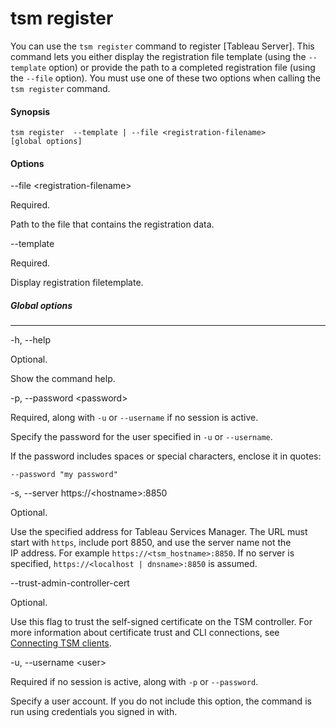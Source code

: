 

tsm register
============
You can use the `tsm register` command to register [Tableau
Server]. This command lets you either display the
registration file template (using the `--template` option) or provide
the path to a completed registration file (using the `--file` option).
You must use one of these two options when calling the `tsm register`
command.



#### Synopsis


`tsm register  --template | --file <registration-filename> [global options]`



#### Options


\--file \<registration-filename\>

Required.

Path to the file that contains the registration data.

\--template

Required.

Display registration filetemplate.



##### Global options
----------------------------------------------------------------------------------------------


-h, \--help

Optional.

Show the command help.

-p, \--password \<password\>

Required, along with `-u` or `--username` if no session is active.

Specify the password for the user specified in `-u` or `--username`.

If the password includes spaces or special characters, enclose it in
quotes:

`--password "my password"`

-s, \--server https://\<hostname\>:8850

Optional.

Use the specified address for Tableau Services Manager. The URL must
start with `https`, include port 8850, and use the server name not the
IP address. For example `https://<tsm_hostname>:8850`. If no server is
specified, `https://<localhost | dnsname>:8850` is assumed.

\--trust-admin-controller-cert

Optional.

Use this flag to trust the self-signed certificate on the
TSM controller. For more information about certificate trust and
CLI connections, see [Connecting
TSM clients](https://help.tableau.com/current/server/en-us/tsm_overview.htm#Connecti).

-u, \--username \<user\>

Required if no session is active, along with `-p` or `--password`.

Specify a user account. If you do not include this option, the command
is run using credentials you signed in with.

